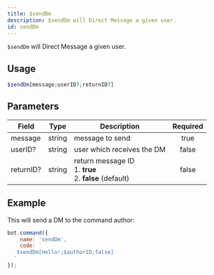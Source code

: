 ```yaml
---
title: $sendDm
description: $sendDm will Direct Message a given user.
id: sendDm
---
```


`$sendDm` will Direct Message a given user.

## Usage

```php
$sendDm[message;userID?;returnID?]
```

## Parameters 

| Field     | Type    | Description     | Required |
|-----------|---------|-----------------|:--------:|
| message  | string | message to send        |   true   |
| userID?  | string | user which receives the DM        |   false   |
| returnID?  | string | return message ID  <br /> 1. **true** <br /> 2. **false** (default)       |   false   |

## Example

This will send a DM to the command author:

```javascript
bot.command({
    name: 'sendDm',
    code: `
   $sendDm[Hello!;$authorID;false]  
  `
});
```